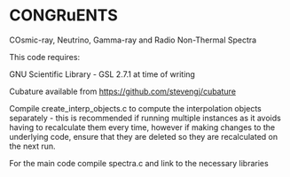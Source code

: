 ﻿# CONGRuENTS
COsmic-ray, Neutrino, Gamma-ray and Radio Non-Thermal Spectra

This code requires:

GNU Scientific Library - GSL 2.7.1 at time of writing

Cubature available from https://github.com/stevengj/cubature

Compile create_interp_objects.c to compute the interpolation objects separately - this is recommended if running multiple instances as it avoids having to recalculate them every time, however if making changes to the underlying code, ensure that they are deleted so they are recalculated on the next run.

For the main code compile spectra.c and link to the necessary libraries

